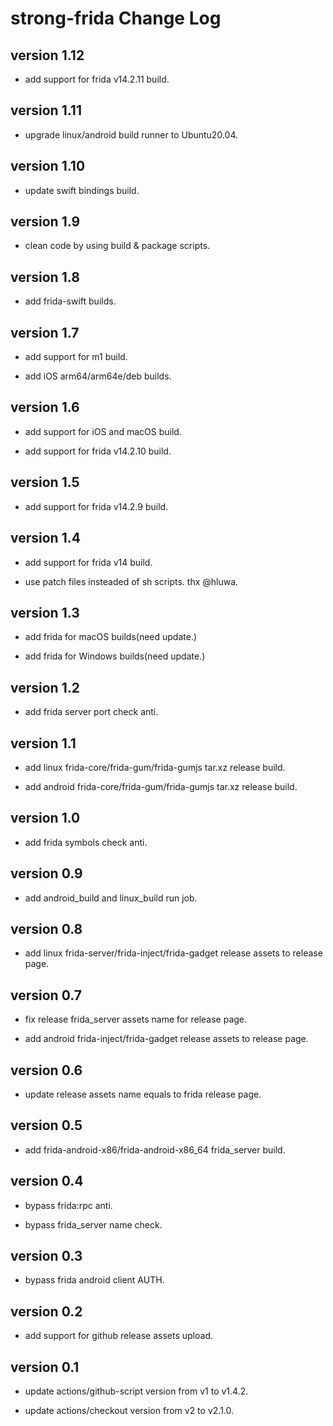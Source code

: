 # strong-frida Change Log

## version 1.12

- add support for frida v14.2.11 build.

## version 1.11

- upgrade linux/android build runner to Ubuntu20.04.

## version 1.10

- update swift bindings build.

## version 1.9

- clean code by using build & package scripts.

## version 1.8

- add frida-swift builds.

## version 1.7

- add support for m1 build.

- add iOS arm64/arm64e/deb builds.

## version 1.6

- add support for iOS and macOS build.

- add support for frida v14.2.10 build.

## version 1.5

- add support for frida v14.2.9 build.

## version 1.4

- add support for frida v14 build.

- use patch files insteaded of sh scripts. thx @hluwa.
## version 1.3

- add frida for macOS builds(need update.)

- add frida for Windows builds(need update.)

## version 1.2

- add frida server port check anti.

## version 1.1

- add linux frida-core/frida-gum/frida-gumjs tar.xz release build.

- add android frida-core/frida-gum/frida-gumjs tar.xz release build.

## version 1.0

- add frida symbols check anti.

## version 0.9

- add android_build and linux_build run job.

## version 0.8

- add linux frida-server/frida-inject/frida-gadget release assets to release page.

## version 0.7

- fix release frida_server assets name for release page.

- add android frida-inject/frida-gadget release assets to release page.

## version 0.6

- update release assets name equals to frida release page.

## version 0.5

- add frida-android-x86/frida-android-x86_64 frida_server build.

## version 0.4

- bypass frida:rpc anti.

- bypass frida_server name check.

## version 0.3

- bypass frida android client AUTH.

## version 0.2

- add support for github release assets upload.


## version 0.1

- update actions/github-script version from v1 to v1.4.2.

- update actions/checkout version from v2 to v2.1.0.

